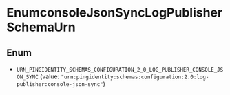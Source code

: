 

# EnumconsoleJsonSyncLogPublisherSchemaUrn

## Enum


* `URN_PINGIDENTITY_SCHEMAS_CONFIGURATION_2_0_LOG_PUBLISHER_CONSOLE_JSON_SYNC` (value: `"urn:pingidentity:schemas:configuration:2.0:log-publisher:console-json-sync"`)



